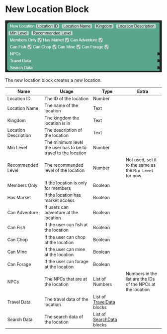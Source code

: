 # New Location Block

![New Location Block](../../images/locations/new-location.jpg)

The new location block creates a new location.

| Name                 | Usage                                                          | Type                                         | Extra                                                       |
|----------------------|----------------------------------------------------------------|----------------------------------------------|-------------------------------------------------------------|
| Location ID          | The ID of the location                                         | Number                                       |                                                             |
| Location Name        | The name of the location                                       | Text                                         |                                                             |
| Kingdom              | The kingdom the location is in                                 | Text                                         |                                                             |
| Location Description | The description of the location                                | Text                                         |                                                             |
| Min Level            | The minimum level the user has to be to travel to the location | Number                                       |                                                             |
| Recommended Level    | The recommended level of the location                          | Number                                       | Not used, set it to the same as the `Min Level` for now.    |
| Members Only         | If the location is only for members                            | Boolean                                      |                                                             |
| Has Market           | If the location has market access                              | Boolean                                      |                                                             |
| Can Adventure        | If users can adventure at the location                         | Boolean                                      |                                                             |
| Can Fish             | If the user can fish at the location                           | Boolean                                      |                                                             |
| Can Chop             | If the user can chop at the location                           | Boolean                                      |                                                             |
| Can Mine             | If the user can mine at the location                           | Boolean                                      |                                                             |
| Can Forage           | If the user can forage at the location                         | Boolean                                      |                                                             |
| NPCs                 | The NPCs that are at the location                              | List of Numbers                              | Numbers in the list are the IDs of the NPCs at the location |
| Travel Data          | The travel data of the location                                | List of [TravelData](./traveldata.md) blocks |                                                             |
| Search Data          | The search data of the location                                | List of [SearchData](./searchdata.md) blocks |                                                             |